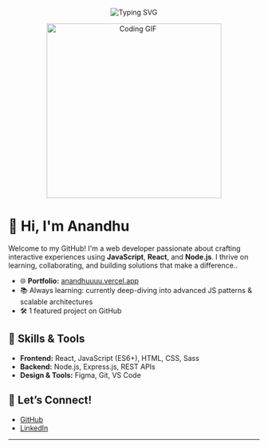 <p align="center">
  <img src="https://readme-typing-svg.demolab.com?font=Fira+Code&size=28&pause=1000&width=500&lines=Hey!+I'm+Anandhu;Fullstack+JavaScript+Enthusiast;React+%7C+Node.js+%7C+Open+Source+Lover" alt="Typing SVG" />
</p>

<p align="center">
  <img src="https://media.giphy.com/media/qgQUggAC3Pfv687qPC/giphy.gif" width="350" alt="Coding GIF">
</p>

# 👋 Hi, I'm Anandhu

Welcome to my GitHub! I'm a web developer passionate about crafting interactive experiences using **JavaScript**, **React**, and **Node.js**. I thrive on learning, collaborating, and building solutions that make a difference..


- 🌐 **Portfolio:** [anandhuuuu.vercel.app](https://anandhuuuu.vercel.app/)
- 📚 Always learning: currently deep-diving into advanced JS patterns & scalable architectures
- 🛠️ 1 featured project on GitHub

## 🚀 Skills & Tools
- **Frontend:** React, JavaScript (ES6+), HTML, CSS, Sass
- **Backend:** Node.js, Express.js, REST APIs
- **Design & Tools:** Figma, Git, VS Code

## 🤝 Let’s Connect!
- [GitHub](https://github.com/anandhu-as)
- [LinkedIn](https://www.linkedin.com/in/anandhu-as/)

---

